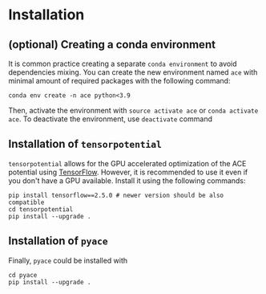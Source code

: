 # Installation

## (optional) Creating a conda environment
It is common practice creating a separate `conda environment` to avoid dependencies mixing.
You can create the new environment named `ace` with minimal amount of required packages with the following command: 

```
conda env create -n ace python<3.9
```
Then, activate the environment with 
`source activate ace` or `conda activate ace`. To deactivate the environment, use `deactivate` command 

## Installation of `tensorpotential`

`tensorpotential` allows for the GPU accelerated optimization of the ACE potential using
[TensorFlow](https://www.tensorflow.org/). However, it is recommended to use it even if you don't have a GPU available.
Install it using the following commands:

```
pip install tensorflow==2.5.0 # newer version should be also compatible
cd tensorpotential
pip install --upgrade .
```

## Installation of `pyace`

Finally, `pyace` could be installed with 

```
cd pyace
pip install --upgrade .
```

